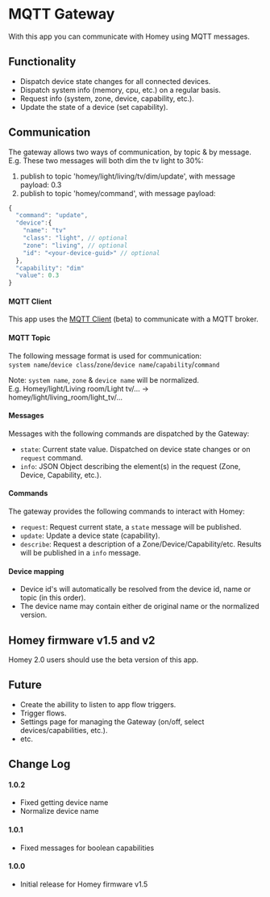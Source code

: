 # MQTT Gateway

With this app you can communicate with Homey using MQTT messages.  

## Functionality
- Dispatch device state changes for all connected devices.
- Dispatch system info (memory, cpu, etc.) on a regular basis.
- Request info (system, zone, device, capability, etc.).
- Update the state of a device (set capability).

## Communication
The gateway allows two ways of communication, by topic & by message.  
E.g. These two messages will both dim the tv light to 30%:
1. publish to topic 'homey/light/living/tv/dim/update', with message payload: 0.3
2. publish to topic 'homey/command', with message payload:
```javascript
{
  "command": "update",
  "device":{
    "name": "tv"
    "class": "light", // optional
    "zone": "living", // optional
    "id": "<your-device-guid>" // optional
  },
  "capability": "dim"
  "value": 0.3
}
```

#### MQTT Client
This app uses the [MQTT Client](https://apps.athom.com/app/nl.scanno.mqtt) (beta) to communicate with a MQTT broker.

#### MQTT Topic
The following message format is used for communication:  
`system name`/`device class`/`zone`/`device name`/`capability`/`command`

Note: `system name`, `zone` & `device name` will be normalized.  
E.g. Homey/light/Living room/Light tv/... -> homey/light/living_room/light_tv/...


#### Messages
Messages with the following commands are dispatched by the Gateway:
- `state`: Current state value. Dispatched on device state changes or on `request` command.
- `info`: JSON Object describing the element(s) in the request (Zone, Device, Capability, etc.).


#### Commands
The gateway provides the following commands to interact with Homey:
- `request`: Request current state, a `state` message will be published.
- `update`: Update a device state (capability).
- `describe`: Request a description of a Zone/Device/Capability/etc. Results will be published in a `info` message.


#### Device mapping
- Device id's will automatically be resolved from the device id, name or topic (in this order).
- The device name may contain either de original name or the normalized version.


## Homey firmware v1.5 and v2
Homey 2.0 users should use the beta version of this app.


## Future
- Create the abillity to listen to app flow triggers.
- Trigger flows.
- Settings page for managing the Gateway (on/off, select devices/capabilities, etc.).
- etc.


## Change Log

#### 1.0.2
- Fixed getting device name
- Normalize device name

#### 1.0.1
- Fixed messages for boolean capabilities

#### 1.0.0
- Initial release for Homey firmware v1.5